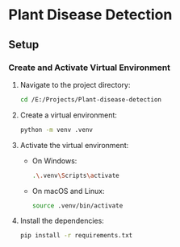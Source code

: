 # Plant Disease Detection

## Setup

### Create and Activate Virtual Environment

1. Navigate to the project directory:
   ```sh
   cd /E:/Projects/Plant-disease-detection
   ```
2. Create a virtual environment:
   ```sh
   python -m venv .venv
   ```
3. Activate the virtual environment:

   - On Windows:
     ```sh
     .\.venv\Scripts\activate
     ```
   - On macOS and Linux:
     ```sh
     source .venv/bin/activate
     ```

4. Install the dependencies:
   ```sh
   pip install -r requirements.txt
   ```
